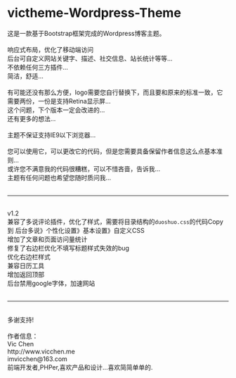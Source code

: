 # victheme-Wordpress-Theme

这是一款基于Bootstrap框架完成的Wordpress博客主题。<br>
<br>
响应式布局，优化了移动端访问<br>
后台可自定义网站关键字、描述、社交信息、站长统计等等...<br>
不依赖任何三方插件...<br>
简洁，舒适...<br>
<br>
有可能还没有那么方便，logo需要您自行替换下，而且要和原来的标准一致，它需要两份，一份是支持Retina显示屏...<br>
这个问题，下个版本一定会改进的...<br>
还有更多的想法...<br>
<br>
主题不保证支持IE9以下浏览器...<br>
<br>
您可以使用它，可以更改它的代码，但是您需要具备保留作者信息这么点基本准则...<br>
或许您不满意我的代码很糟糕，可以不惜吝啬，告诉我...<br>
主题有任何问题也希望您随时质问我...<br>
<br>
<hr>
<br>
v1.2<br>
兼容了多说评论插件，优化了样式，需要将目录结构的<code>duoshuo.css</code>的代码Copy到 后台多说》个性化设置》基本设置》自定义CSS<br>
增加了文章和页面访问量统计<br>
修复了右边栏优化不填写标题样式失效的bug<br>
优化右边栏样式<br>
兼容日历工具<br>
增加返回顶部<br>
后台禁用google字体，加速网站<br>
<br>
<hr>
<br>
多谢支持!<br>
<br>
作者信息：<br>
Vic Chen<br>
http://www.vicchen.me<br>
imvicchen@163.com<br>
前端开发者,PHPer,喜欢产品和设计...喜欢简简单单的.<br>
